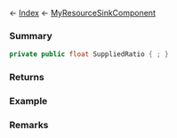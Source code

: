 ← [Index](Api-Index) ← [MyResourceSinkComponent](Sandbox.Game.EntityComponents.MyResourceSinkComponent)

### Summary

```csharp
private public float SuppliedRatio { ; }
```

### Returns

### Example

### Remarks

